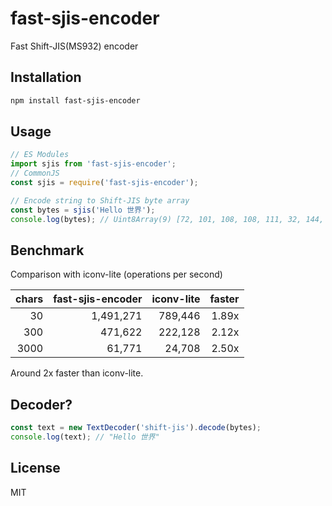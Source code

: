 # fast-sjis-encoder

Fast Shift-JIS(MS932) encoder

## Installation

```bash
npm install fast-sjis-encoder
```

## Usage

```javascript
// ES Modules
import sjis from 'fast-sjis-encoder';
// CommonJS
const sjis = require('fast-sjis-encoder');

// Encode string to Shift-JIS byte array
const bytes = sjis('Hello 世界');
console.log(bytes); // Uint8Array(9) [72, 101, 108, 108, 111, 32, 144, 162, 138, 91]
```

## Benchmark

Comparison with iconv-lite (operations per second)

| chars | fast-sjis-encoder | iconv-lite | faster |
|------:|------------------:|-----------:|-------:|
|    30 |         1,491,271 |    789,446 |  1.89x |
|   300 |           471,622 |    222,128 |  2.12x |
|  3000 |            61,771 |     24,708 |  2.50x |

Around 2x faster than iconv-lite.

## Decoder?

```javascript
const text = new TextDecoder('shift-jis').decode(bytes);
console.log(text); // "Hello 世界"
```

## License

MIT
